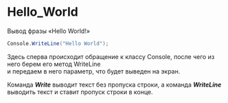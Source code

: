 # Hello_World

Вывод фразы «Hello World!»
```C#
Console.WriteLine("Hello World");
```
Здесь сперва происходит обращение к классу Console, после чего из него берем его метод WriteLine  
и передаем в него параметр, что будет выведен на экран.  

Команда **_Write_** выводит текст без пропуска строки, а команда **_WriteLine_** выводить текст и ставит пропуск строки в конце. 
